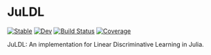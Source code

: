 # JuLDL

[![Stable](https://img.shields.io/badge/docs-stable-blue.svg)](https://MegamindHenry.github.io/JuLDL.jl/stable)
[![Dev](https://img.shields.io/badge/docs-dev-blue.svg)](https://MegamindHenry.github.io/JuLDL.jl/dev)
[![Build Status](https://github.com/MegamindHenry/JuLDL.jl/workflows/CI/badge.svg)](https://github.com/MegamindHenry/JuLDL.jl/actions)
[![Coverage](https://codecov.io/gh/MegamindHenry/JuLDL.jl/branch/master/graph/badge.svg)](https://codecov.io/gh/MegamindHenry/JuLDL.jl)

JuLDL: An implementation for Linear Discriminative Learning in Julia.